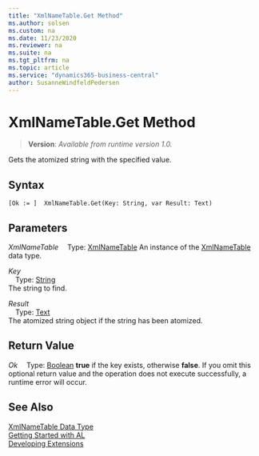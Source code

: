 ```yaml
---
title: "XmlNameTable.Get Method"
ms.author: solsen
ms.custom: na
ms.date: 11/23/2020
ms.reviewer: na
ms.suite: na
ms.tgt_pltfrm: na
ms.topic: article
ms.service: "dynamics365-business-central"
author: SusanneWindfeldPedersen
---
```

[//]: # (START>DO_NOT_EDIT)
[//]: # (IMPORTANT:Do not edit any of the content between here and the END>DO_NOT_EDIT.)
[//]: # (Any modifications should be made in the .xml files in the ModernDev repo.)
# XmlNameTable.Get Method
> **Version**: _Available from runtime version 1.0._

Gets the atomized string with the specified value.


## Syntax
```
[Ok := ]  XmlNameTable.Get(Key: String, var Result: Text)
```
## Parameters
*XmlNameTable*
&emsp;Type: [XmlNameTable](xmlnametable-data-type.md)
An instance of the [XmlNameTable](xmlnametable-data-type.md) data type.

*Key*  
&emsp;Type: [String](../string/string-data-type.md)  
The string to find.
        
*Result*  
&emsp;Type: [Text](../text/text-data-type.md)  
The atomized string object if the string has been atomized.  


## Return Value
*Ok*
&emsp;Type: [Boolean](../boolean/boolean-data-type.md)
**true** if the key exists, otherwise **false**.  If you omit this optional return value and the operation does not execute successfully, a runtime error will occur.  


[//]: # (IMPORTANT: END>DO_NOT_EDIT)
## See Also
[XmlNameTable Data Type](xmlnametable-data-type.md)  
[Getting Started with AL](../../devenv-get-started.md)  
[Developing Extensions](../../devenv-dev-overview.md)